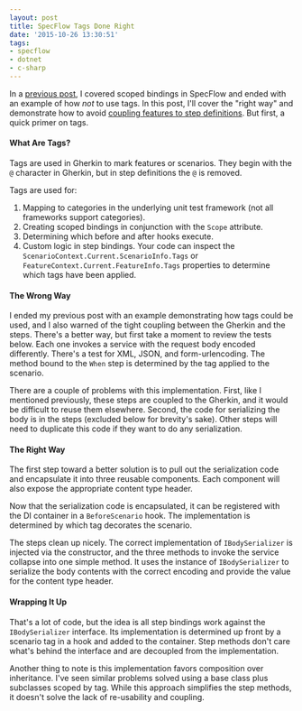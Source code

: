 ```yaml
---
layout: post
title: SpecFlow Tags Done Right
date: '2015-10-26 13:30:51'
tags:
- specflow
- dotnet
- c-sharp
---
```


In a [previous post](/posts/2015/10/an-introduction-to-scoped-bindings-in-specflow/), I covered scoped bindings in SpecFlow and ended with an example of how *not* to use tags. In this post, I'll cover the "right way" and demonstrate how to avoid [coupling features to step definitions](https://github.com/cucumber/cucumber/wiki/Feature-Coupled-Step-Definitions-%28Antipattern%29). But first, a quick primer on tags.

#### What Are Tags?

Tags are used in Gherkin to mark features or scenarios. They begin with the `@` character in Gherkin, but in step definitions the `@` is removed.

Tags are used for:

1. Mapping to categories in the underlying unit test framework (not all frameworks support categories).
2. Creating scoped bindings in conjunction with the `Scope` attribute.
3. Determining which before and after hooks execute.
4. Custom logic in step bindings. Your code can inspect the `ScenarioContext.Current.ScenarioInfo.Tags` or `FeatureContext.Current.FeatureInfo.Tags` properties to determine which tags have been applied.

#### The Wrong Way

I ended my previous post with an example demonstrating how tags could be used, and I also warned of the tight coupling between the Gherkin and the steps. There's a better way, but first take a moment to review the tests below. Each one invokes a service with the request body encoded differently. There's a test for XML, JSON, and form-urlencoding. The method bound to the `When` step is determined by the tag applied to the scenario.

There are a couple of problems with this implementation. First, like I mentioned previously, these steps are coupled to the Gherkin, and it would be difficult to reuse them elsewhere. Second, the code for serializing the body is in the steps (excluded below for brevity's sake). Other steps will need to duplicate this code if they want to do any serialization.

<script src="https://gist.github.com/joebuschmann/9e9ae7dab81f27cfee61.js"></script>

<script src="https://gist.github.com/joebuschmann/fca3c06961a6dd0b7443.js"></script>

#### The Right Way

The first step toward a better solution is to pull out the serialization code and encapsulate it into three reusable components. Each component will also expose the appropriate content type header.

<script src="https://gist.github.com/joebuschmann/4eebf78beacfc757c65c.js"></script>

Now that the serialization code is encapsulated, it can be registered with the DI container in a `BeforeScenario` hook. The implementation is determined by which tag decorates the scenario.

<script src="https://gist.github.com/joebuschmann/24388a35ea1e3d72434c.js"></script>

The steps clean up nicely. The correct implementation of `IBodySerializer` is injected via the constructor, and the three methods to invoke the service collapse into one simple method. It uses the instance of `IBodySerializer` to serialize the body contents with the correct encoding and provide the value for the content type header.

<script src="https://gist.github.com/joebuschmann/c415d3597b1f0d529bc6.js"></script>

#### Wrapping It Up

That's a lot of code, but the idea is all step bindings work against the `IBodySerializer` interface. Its implementation is determined up front by a scenario tag in a hook and added to the container. Step methods don't care what's behind the interface and are decoupled from the implementation.

Another thing to note is this implementation favors composition over inheritance. I've seen similar problems solved using a base class plus subclasses scoped by tag. While this approach simplifies the step methods, it doesn't solve the lack of re-usability and coupling.